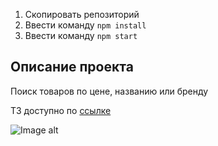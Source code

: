 1. Скопировать репозиторий
2. Ввести команду `npm install`
2. Ввести команду `npm start`
## Описание проекта
Поиск товаров по цене, названию или бренду

ТЗ доступно по [ссылке](https://disk.yandex.ru/d/D_KydIXOVcsSnA)

![Image alt](https://github.com/{username}/{repository}/raw/{branch}/{path}/image.png)

